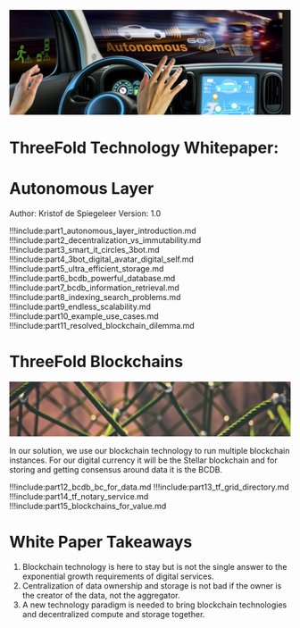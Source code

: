 ![alt_text](img/header.png)
# ThreeFold Technology Whitepaper: 
# Autonomous Layer

Author: Kristof de Spiegeleer
Version: 1.0

!!!include:part1_autonomous_layer_introduction.md
!!!include:part2_decentralization_vs_immutability.md
!!!include:part3_smart_it_circles_3bot.md
!!!include:part4_3bot_digital_avatar_digital_self.md
!!!include:part5_ultra_efficient_storage.md
!!!include:part6_bcdb_powerful_database.md
!!!include:part7_bcdb_information_retrieval.md
!!!include:part8_indexing_search_problems.md
!!!include:part9_endless_scalability.md
!!!include:part10_example_use_cases.md
!!!include:part11_resolved_blockchain_dilemma.md


# ThreeFold Blockchains

![alt_text](img/net.png)


In our solution, we use our blockchain technology to run multiple blockchain instances. For our digital currency it will be the Stellar blockchain and for storing and getting consensus around data it is the BCDB.


!!!include:part12_bcdb_bc_for_data.md
!!!include:part13_tf_grid_directory.md
!!!include:part14_tf_notary_service.md
!!!include:part15_blockchains_for_value.md


# White Paper Takeaways 

1. Blockchain technology is here to stay but is not the single answer to the exponential growth requirements of digital services.
2. Centralization of data ownership and storage is not bad if the owner is the creator of the data, not the aggregator.
3. A new technology paradigm is needed to bring blockchain technologies and decentralized compute and storage together.
